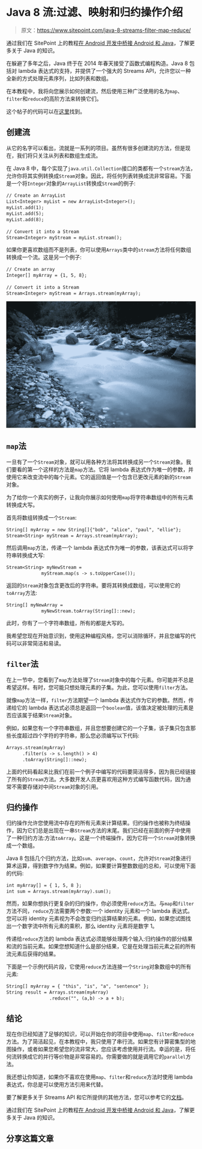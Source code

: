 # Java 8 流:过滤、映射和归约操作介绍

> 原文：<https://www.sitepoint.com/java-8-streams-filter-map-reduce/>

通过我们在 SitePoint 上的教程[在 Android 开发中桥接 Android 和 Java](https://www.sitepoint.com/premium/screencasts/bridging-android-and-java-in-android-development)，了解更多关于 Java 的知识。

在躲避了多年之后，Java 终于在 2014 年春天接受了函数式编程构造。Java 8 包括对 lambda 表达式的支持，并提供了一个强大的 Streams API，允许您以一种全新的方式处理元素序列，比如列表和数组。

在本教程中，我将向您展示如何创建流，然后使用三种广泛使用的名为`map`、`filter`和`reduce`的高阶方法来转换它们。

这个帖子的代码可以在[这里](https://github.com/sitepoint-editors/MapFilterReduceOperations)找到。

## 创建流

从它的名字可以看出，流就是一系列的项目。虽然有很多创建流的方法，但是现在，我们将只关注从列表和数组生成流。

在 Java 8 中，每个实现了`java.util.Collection`接口的类都有一个`stream`方法，允许你将其实例转换成`Stream`对象。因此，将任何列表转换成流非常容易。下面是一个将`Integer`对象的`ArrayList`转换成`Stream`的例子:

```
// Create an ArrayList
List<Integer> myList = new ArrayList<Integer>();
myList.add(1);
myList.add(5);
myList.add(8);

// Convert it into a Stream
Stream<Integer> myStream = myList.stream(); 
```

如果你更喜欢数组而不是列表，你可以使用`Arrays`类中的`stream`方法将任何数组转换成一个流。这是另一个例子:

```
// Create an array
Integer[] myArray = {1, 5, 8};

// Convert it into a Stream
Stream<Integer> myStream = Arrays.stream(myArray); 
```

![stream](img/0fd72a065151486ac8f83e3ecd644585.png)

## `map`法

一旦有了一个`Stream`对象，就可以用各种方法将其转换成另一个`Stream`对象。我们要看的第一个这样的方法是`map`方法。它将 lambda 表达式作为唯一的参数，并使用它来改变流中的每个元素。它的返回值是一个包含已更改元素的新的`Stream`对象。

为了给你一个真实的例子，让我向你展示如何使用`map`将字符串数组中的所有元素转换成大写。

首先将数组转换成一个`Stream`:

```
String[] myArray = new String[]{"bob", "alice", "paul", "ellie"};
Stream<String> myStream = Arrays.stream(myArray); 
```

然后调用`map`方法，传递一个 lambda 表达式作为唯一的参数，该表达式可以将字符串转换成大写:

```
Stream<String> myNewStream = 
             myStream.map(s -> s.toUpperCase()); 
```

返回的`Stream`对象包含更改后的字符串。要将其转换成数组，可以使用它的`toArray`方法:

```
String[] myNewArray =
             myNewStream.toArray(String[]::new); 
```

此时，你有了一个字符串数组，所有的都是大写的。

我希望您现在开始意识到，使用这种编程风格，您可以消除循环，并且您编写的代码可以非常简洁和易读。

## `filter`法

在上一节中，您看到了`map`方法处理了`Stream`对象中的每个元素。你可能并不总是希望这样。有时，您可能只想处理元素的子集。为此，您可以使用`filter`方法。

就像`map`方法一样，`filter`方法期望一个 lambda 表达式作为它的参数。然而，传递给它的 lambda 表达式必须总是返回一个`boolean`值，该值决定被处理的元素是否应该属于结果`Stream`对象。

例如，如果您有一个字符串数组，并且您想要创建它的一个子集，该子集只包含那些长度超过四个字符的字符串，那么您必须编写以下代码:

```
Arrays.stream(myArray)
      .filter(s -> s.length() > 4)
      .toArray(String[]::new); 
```

上面的代码看起来比我们在前一个例子中编写的代码要简洁得多，因为我已经链接了所有的`Stream`方法。大多数开发人员更喜欢用这种方式编写函数代码，因为通常不需要存储对中间`Stream`对象的引用。

## 归约操作

归约操作允许您使用流中存在的所有元素来计算结果。归约操作也被称为终结操作，因为它们总是出现在一串`Stream`方法的末尾。我们已经在前面的例子中使用了一种归约方法:方法`toArray`。这是一个终端操作，因为它将一个`Stream`对象转换成一个数组。

Java 8 包括几个归约方法，比如`sum`、`average`、`count`，允许对`Stream`对象进行算术运算，得到数字作为结果。例如，如果要计算整数数组的总和，可以使用下面的代码:

```
int myArray[] = { 1, 5, 8 };
int sum = Arrays.stream(myArray).sum(); 
```

然而，如果你想执行更复杂的归约操作，你必须使用`reduce`方法。与`map`和`filter`方法不同，`reduce`方法需要两个参数:一个 identity 元素和一个 lambda 表达式。您可以将 identity 元素视为不会改变归约运算结果的元素。例如，如果您试图找出一个数字流中所有元素的乘积，那么 identity 元素将是数字 1。

传递给`reduce`方法的 lambda 表达式必须能够处理两个输入:归约操作的部分结果和流的当前元素。如果您想知道什么是部分结果，它是在处理当前元素之前的所有流元素后获得的结果。

下面是一个示例代码片段，它使用`reduce`方法连接一个`String`对象数组中的所有元素:

```
String[] myArray = { "this", "is", "a", "sentence" };
String result = Arrays.stream(myArray)
                .reduce("", (a,b) -> a + b); 
```

## 结论

现在你已经知道了足够的知识，可以开始在你的项目中使用`map`、`filter`和`reduce`方法。为了简洁起见，在本教程中，我只使用了串行流。如果您有计算密集型的地图操作，或者如果您希望您的流非常大，您应该考虑使用并行流。幸运的是，将任何流转换成它的并行等价物是非常容易的。你需要做的就是调用它的`parallel`方法。

我还想让你知道，如果你不喜欢在使用`map`、`filter`和`reduce`方法时使用 lambda 表达式，你总是可以使用方法引用来代替。

要了解更多关于 Streams API 和它所提供的其他方法，您可以参考它的[文档](https://docs.oracle.com/javase/8/docs/api/java/util/stream/package-summary.html)。

通过我们在 SitePoint 上的教程[在 Android 开发中桥接 Android 和 Java](https://www.sitepoint.com/premium/screencasts/bridging-android-and-java-in-android-development)，了解更多关于 Java 的知识。

## 分享这篇文章
